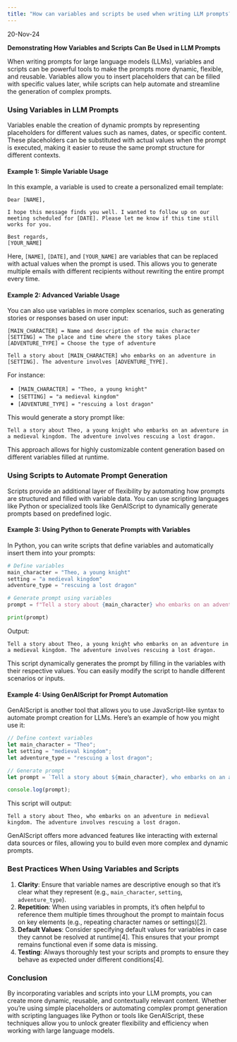 ```yaml
---
title: "How can variables and scripts be used when writing LLM prompts?"
---
```


20-Nov-24

**Demonstrating How Variables and Scripts Can Be Used in LLM Prompts**

When writing prompts for large language models (LLMs), variables and scripts can be powerful tools to make the prompts more dynamic, flexible, and reusable. Variables allow you to insert placeholders that can be filled with specific values later, while scripts can help automate and streamline the generation of complex prompts.

### **Using Variables in LLM Prompts**

Variables enable the creation of dynamic prompts by representing placeholders for different values such as names, dates, or specific content. These placeholders can be substituted with actual values when the prompt is executed, making it easier to reuse the same prompt structure for different contexts.

#### **Example 1: Simple Variable Usage**
In this example, a variable is used to create a personalized email template:

```plaintext
Dear [NAME],

I hope this message finds you well. I wanted to follow up on our meeting scheduled for [DATE]. Please let me know if this time still works for you.

Best regards,
[YOUR_NAME]
```

Here, `[NAME]`, `[DATE]`, and `[YOUR_NAME]` are variables that can be replaced with actual values when the prompt is used. This allows you to generate multiple emails with different recipients without rewriting the entire prompt every time.

#### **Example 2: Advanced Variable Usage**
You can also use variables in more complex scenarios, such as generating stories or responses based on user input:

```plaintext
[MAIN_CHARACTER] = Name and description of the main character
[SETTING] = The place and time where the story takes place
[ADVENTURE_TYPE] = Choose the type of adventure

Tell a story about [MAIN_CHARACTER] who embarks on an adventure in [SETTING]. The adventure involves [ADVENTURE_TYPE].
```

For instance:
- `[MAIN_CHARACTER] = "Theo, a young knight"`
- `[SETTING] = "a medieval kingdom"`
- `[ADVENTURE_TYPE] = "rescuing a lost dragon"`

This would generate a story prompt like:
```plaintext
Tell a story about Theo, a young knight who embarks on an adventure in a medieval kingdom. The adventure involves rescuing a lost dragon.
```
This approach allows for highly customizable content generation based on different variables filled at runtime.

### **Using Scripts to Automate Prompt Generation**

Scripts provide an additional layer of flexibility by automating how prompts are structured and filled with variable data. You can use scripting languages like Python or specialized tools like GenAIScript to dynamically generate prompts based on predefined logic.

#### **Example 3: Using Python to Generate Prompts with Variables**
In Python, you can write scripts that define variables and automatically insert them into your prompts:

```python
# Define variables
main_character = "Theo, a young knight"
setting = "a medieval kingdom"
adventure_type = "rescuing a lost dragon"

# Generate prompt using variables
prompt = f"Tell a story about {main_character} who embarks on an adventure in {setting}. The adventure involves {adventure_type}."

print(prompt)
```

Output:
```plaintext
Tell a story about Theo, a young knight who embarks on an adventure in a medieval kingdom. The adventure involves rescuing a lost dragon.
```

This script dynamically generates the prompt by filling in the variables with their respective values. You can easily modify the script to handle different scenarios or inputs.

#### **Example 4: Using GenAIScript for Prompt Automation**
GenAIScript is another tool that allows you to use JavaScript-like syntax to automate prompt creation for LLMs. Here’s an example of how you might use it:

```javascript
// Define context variables
let main_character = "Theo";
let setting = "medieval kingdom";
let adventure_type = "rescuing a lost dragon";

// Generate prompt
let prompt = `Tell a story about ${main_character}, who embarks on an adventure in ${setting}. The adventure involves ${adventure_type}.`;

console.log(prompt);
```

This script will output:
```plaintext
Tell a story about Theo, who embarks on an adventure in medieval kingdom. The adventure involves rescuing a lost dragon.
```

GenAIScript offers more advanced features like interacting with external data sources or files, allowing you to build even more complex and dynamic prompts.

### **Best Practices When Using Variables and Scripts**

1. **Clarity**: Ensure that variable names are descriptive enough so that it’s clear what they represent (e.g., `main_character`, `setting`, `adventure_type`).
2. **Repetition**: When using variables in prompts, it’s often helpful to reference them multiple times throughout the prompt to maintain focus on key elements (e.g., repeating character names or settings)[2].
3. **Default Values**: Consider specifying default values for variables in case they cannot be resolved at runtime[4]. This ensures that your prompt remains functional even if some data is missing.
4. **Testing**: Always thoroughly test your scripts and prompts to ensure they behave as expected under different conditions[4].

### **Conclusion**

By incorporating variables and scripts into your LLM prompts, you can create more dynamic, reusable, and contextually relevant content. Whether you’re using simple placeholders or automating complex prompt generation with scripting languages like Python or tools like GenAIScript, these techniques allow you to unlock greater flexibility and efficiency when working with large language models.
 